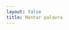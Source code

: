 ```yaml
---
layout: false
title: Montar palavra
---
```


<script setup>
import { defineAsyncComponent } from 'vue'
import '../../dist/style.css'

const AssembleWord = defineAsyncComponent(() => import('../../').then(m => m.AssembleWord))
</script>

<ClientOnly>
  <AssembleWord
    statement="Foo2s"
    background="https://t4.ftcdn.net/jpg/03/34/19/13/240_F_334191354_zW1Fj9HPbfJdBPEVe2d6mcuT1w2g8K5y.jpg"
    :word="'Datalogix'"
  />
</ClientOnly>
